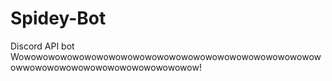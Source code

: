 # Spidey-Bot
Discord API bot
Wowowowowowowowowowowowowowowowowowowowowowowowowowowwowowowowowowowowowowowowowow!
